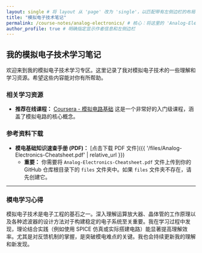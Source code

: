 ```yaml
---
layout: single # 将 layout 从 'page' 改为 'single'，以匹配带有左侧边栏的布局
title: "模拟电子技术笔记"
permalink: /course-notes/analog-electronics/ # 核心：将这里的 'Analog-Electronics' 改为全小写 'analog-electronics'，以匹配 Jekyll 的永久链接生成规则
author_profile: true # 明确指定显示作者信息和左侧边栏
---
```


## 我的模拟电子技术学习笔记

欢迎来到我的模拟电子技术学习专区。这里记录了我对模拟电子技术的一些理解和学习资源。希望这些内容能对你有所帮助。

### 相关学习资源

* **推荐在线课程：** [Coursera - 模拟电路基础](https://www.coursera.org/courses?query=analog%20circuits)
    这是一个非常好的入门级课程，涵盖了模拟电路的核心概念。

### 参考资料下载

* **模电基础知识速查手册 (PDF)：** [点击下载 PDF 文件]({{ '/files/Analog-Electronics-Cheatsheet.pdf' | relative_url }})
    * **重要：** 你需要将 `Analog-Electronics-Cheatsheet.pdf` 文件上传到你的 GitHub 仓库根目录下的 `files` 文件夹中。如果 `files` 文件夹不存在，请先创建它。

---

### 模电学习心得

模拟电子技术是电子工程的基石之一。深入理解运算放大器、晶体管的工作原理以及各种滤波器的设计方法对于构建稳定的电子系统至关重要。我在学习过程中发现，理论结合实践（例如使用 SPICE 仿真或实际搭建电路）能显著提高理解效率。尤其是对反馈机制的掌握，是突破模电难点的关键。我也会持续更新我的理解和新发现。
